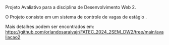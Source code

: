 Projeto Avaliativo para a disciplina de Desenvolvimento Web 2.

O Projeto consiste em um sistema de controle de vagas de estágio .

Mais detalhes podem ser encontrados em: https://github.com/orlandosaraivajr/FATEC_2024_2SEM_DW2/tree/main/avaliacao2
